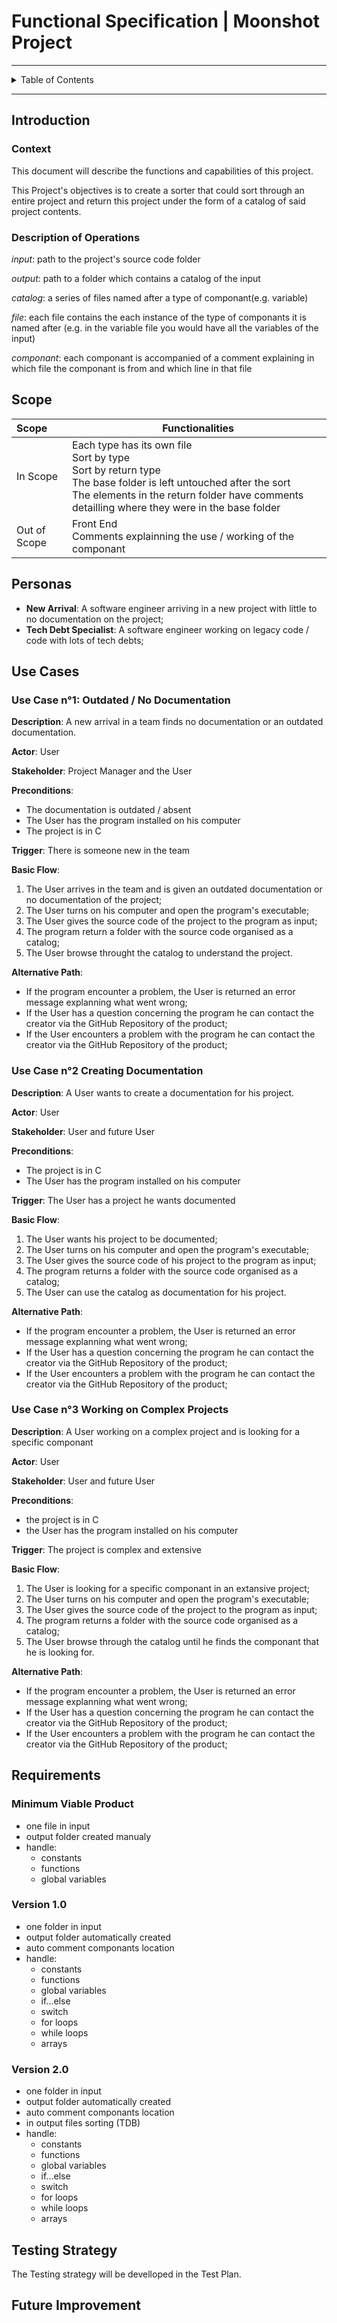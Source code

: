 # Functional Specification | Moonshot Project

---

<details>
<summary>Table of Contents</summary>

- [Functional Specification | Moonshot Project](#functional-specification--moonshot-project)
  - [Introduction](#introduction)
    - [Context](#context)
    - [Description of Operations](#description-of-operations)
  - [Scope](#scope)
  - [Personas](#personas)
  - [Use Cases](#use-cases)
    - [Use Case n°1: Outdated / No Documentation](#use-case-n1-outdated--no-documentation)
    - [Use Case n°2 Creating Documentation](#use-case-n2-creating-documentation)
    - [Use Case n°3 Working on Complex Projects](#use-case-n3-working-on-complex-projects)
  - [Requirements](#requirements)
  - [Testing Strategy](#testing-strategy)
  - [Future Improvement](#future-improvement)

</details>

---

## Introduction

### Context

This document will describe the functions and capabilities of this project.

This Project's objectives is to create a sorter that could sort through an entire project and return this project under the form of a catalog of said project contents.

### Description of Operations

*input*: path to the project's source code folder

*output*: path to a folder which contains a catalog of the input

*catalog*: a series of files named after a type of componant(e.g. variable)

*file*: each file contains the each instance of the type of componants it is named after (e.g. in the variable file you would have all the variables of the input)

*componant*: each componant is accompanied of a comment explaining in which file the componant is from and which line in that file

## Scope

| Scope | Functionalities |
| :--- | --- |
| In Scope | Each type has its own file <br> Sort by type <br> Sort by return type <br> The base folder is left untouched after the sort <br> The elements in the return folder have comments detailling where they were in the base folder |
| Out of Scope | Front End <br> Comments explainning the use / working of the componant |

## Personas

- **New Arrival**: A software engineer arriving in a new project with little to no documentation on the project;
- **Tech Debt Specialist**: A software engineer working on legacy code / code with lots of tech debts;

## Use Cases

### Use Case n°1: Outdated / No Documentation

**Description**: A new arrival in a team finds no documentation or an outdated documentation.

**Actor**: User

**Stakeholder**: Project Manager and the User

**Preconditions**:

- The documentation is outdated / absent
- The User has the program installed on his computer
- The project is in C
  
**Trigger**: There is someone new in the team

**Basic Flow**:

1. The User arrives in the team and is given an outdated documentation or no documentation of the project;
2. The User turns on his computer and open the program's executable;
3. The User gives the source code of the project to the program as input;
4. The program return a folder with the source code organised as a catalog;
5. The User browse throught the catalog to understand the project.
  
**Alternative Path**:

- If the program encounter a problem, the User is returned an error message explanning what went wrong;
- If the User has a question concerning the program he can contact the creator via the GitHub Repository of the product;
- If the User encounters a problem with the program he can contact the creator via the GitHub Repository of the product;

### Use Case n°2 Creating Documentation

**Description**: A User wants to create a documentation for his project.

**Actor**: User

**Stakeholder**: User and future User

**Preconditions**:

- The project is in C
- The User has the program installed on his computer

**Trigger**: The User has a project he wants documented

**Basic Flow**:

1. The User wants his project to be documented;
2. The User turns on his computer and open the program's executable;
3. The User gives the source code of his project to the program as input;
4. The program returns a folder with the source code organised as a catalog;
5. The User can use the catalog as documentation for his project.

**Alternative Path**:

- If the program encounter a problem, the User is returned an error message explanning what went wrong;
- If the User has a question concerning the program he can contact the creator via the GitHub Repository of the product;
- If the User encounters a problem with the program he can contact the creator via the GitHub Repository of the product;

### Use Case n°3 Working on Complex Projects

**Description**: A User working on a complex project and is looking for a specific componant

**Actor**: User

**Stakeholder**: User and future User

**Preconditions**:

- the project is in C
- the User has the program installed on his computer
  
**Trigger**: The project is complex and extensive

**Basic Flow**:

1. The User is looking for a specific componant in an extansive project;
2. The User turns on his computer and open the program's executable;
3. The User gives the source code of the project to the program as input;
4. The program returns a folder with the source code organised as a catalog;
5. The User browse through the catalog until he finds the componant that he is looking for.

**Alternative Path**:

- If the program encounter a problem, the User is returned an error message explanning what went wrong;
- If the User has a question concerning the program he can contact the creator via the GitHub Repository of the product;
- If the User encounters a problem with the program he can contact the creator via the GitHub Repository of the product;

## Requirements

### Minimum Viable Product

- one file in input
- output folder created manualy
- handle:
  - constants
  - functions
  - global variables

### Version 1.0

- one folder in input
- output folder automatically created
- auto comment componants location
- handle:
  - constants
  - functions
  - global variables
  - if...else
  - switch
  - for loops
  - while loops
  - arrays

### Version 2.0

- one folder in input
- output folder automatically created
- auto comment componants location
- in output files sorting (TDB)
- handle:
  - constants
  - functions
  - global variables
  - if...else
  - switch
  - for loops
  - while loops
  - arrays

## Testing Strategy

The Testing strategy will be develloped in the Test Plan.

## Future Improvement
